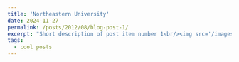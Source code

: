 ```yaml
---
title: 'Northeastern University'
date: 2024-11-27
permalink: /posts/2012/08/blog-post-1/
excerpt: "Short description of post item number 1<br/><img src='/images/500x300.png'>"
tags:
  - cool posts
---
```

